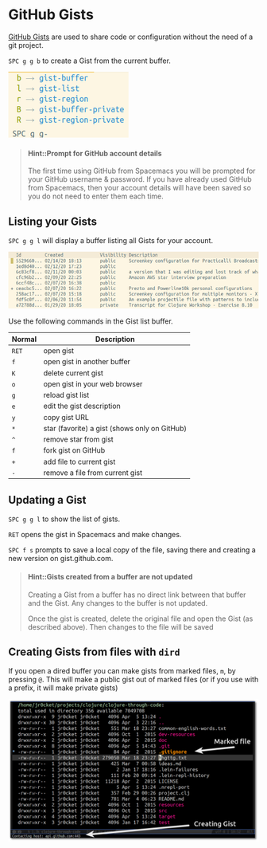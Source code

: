 # GitHub Gists
[GitHub Gists](https://gist.github.com/) are used to share code or configuration without the need of a git project.

`SPC g g b` to create a Gist from the current buffer.

[![Spacemacs Git menu](/images/spacemacs-git-gist-menu.png)](/images/spacemacs-git-menu.png)

> #### Hint::Prompt for GitHub account details
> The first time using GitHub from Spacemacs you will be prompted for your GitHub username & password.
>  If you have already used GitHub from Spacemacs, then your account details will have been saved so you do not need to enter them each time.

## Listing your Gists
`SPC g g l` will display a buffer listing all Gists for your account.

![Spacemacs - Gist list](/images/spacemacs-gist-list.png)

Use the following commands in the Gist list buffer.

| Normal | Description                                   |
|--------|-----------------------------------------------|
| `RET`  | open gist                                     |
| `f`    | open gist in another buffer                   |
| `K`    | delete current gist                           |
| `o`    | open gist in your web browser                 |
| `g`    | reload gist list                              |
| `e`    | edit the gist description                     |
| `y`    | copy gist URL                                 |
| `*`    | star (favorite) a gist (shows only on GitHub) |
| `^`    | remove star from gist                         |
| `f`    | fork gist on GitHub                           |
| `+`    | add file to current gist                      |
| `-`    | remove a file from current gist               |


## Updating a Gist
`SPC g g l` to show the list of gists.

`RET` opens the gist in Spacemacs and make changes.

`SPC f s` prompts to save a local copy of the file, saving there and creating a new version on gist.github.com.


> #### Hint::Gists created from a buffer are not updated
> Creating a Gist from a buffer has no direct link between that buffer and the Gist.  Any changes to the buffer is not updated.
>
> Once the gist is created, delete the original file and open the Gist (as described above).  Then changes to the file will be saved

## Creating Gists from files with `dird`

If you open a dired buffer you can make gists from marked files, `m`, by pressing `@`.  This will make a public gist out of marked files (or if you use with a prefix, it will make private gists)

![Gist - create a gist from the marked files in dired](/images/spacemacs-gist-dired-gist-from-file.png)
